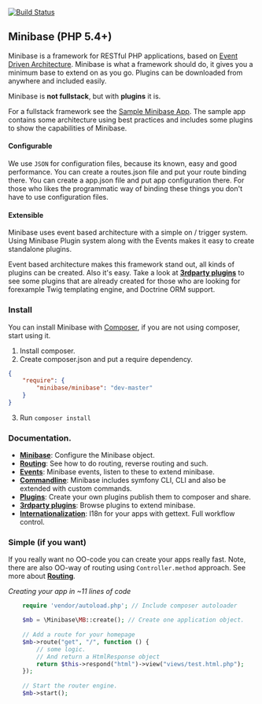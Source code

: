 [![Build Status](https://travis-ci.org/peec/minibase.png?branch=master)](https://travis-ci.org/peec/minibase)


## Minibase (PHP 5.4+)

Minibase is a framework for RESTful PHP applications, based on [Event Driven Architecture](http://en.wikipedia.org/wiki/Event-driven_architecture). Minibase is what a framework should do, it gives you a minimum base to extend on as you go. Plugins can be downloaded from anywhere and included easily.

Minibase is **not fullstack**, but with **plugins** it is.


For a fullstack framework see the [Sample Minibase App](https://github.com/peec/minibase-sample). The sample app contains some architecture using best practices and includes some plugins to show the capabilities of Minibase.



#### Configurable

We use `JSON` for configuration files, because its known, easy and good performance. You can create a routes.json file and put your route binding there. You can create a app.json file and put app configuration there. For those who likes the programmatic way of binding these things you don't have to use configuration files.

#### Extensible

Minibase uses event based architecture with a simple on / trigger system. Using Minibase Plugin system along with the Events makes it easy to create standalone plugins.

Event based architecture makes this framework stand out, all kinds of plugins can be created. Also it's easy. Take a look at [**3rdparty plugins**](docs/3rdparty-plugins.md) to see some plugins that are already created for those who are looking for forexample Twig templating engine, and Doctrine ORM support. 


### Install

You can install Minibase with [Composer](http://getcomposer.org/), if you are not using composer, start using it.

1. Install composer.
2. Create composer.json and put a require dependency.

```json
{
    "require": {
        "minibase/minibase": "dev-master"
    }
}
```

3. Run `composer install`




### Documentation.


* [**Minibase**](docs/minibase.md): Configure the Minibase object.
* [**Routing**](docs/routing.md): See how to do routing, reverse routing and such.
* [**Events**](docs/events.md): Minibase events, listen to these to extend minibase.
* [**Commandline**](docs/command-line.md): Minibase includes symfony CLI, CLI and also be extended with custom commands.
* [**Plugins**](docs/plugins.md): Create your own plugins publish them to composer and share.
* [**3rdparty plugins**](docs/3rdparty-plugins.md): Browse plugins to extend minibase.
* [**Internationalization**](docs/internationalization.md): I18n for your apps with gettext. Full workflow control.



### Simple (if you want)

If you really want no OO-code you can create your apps really fast.
Note, there are also OO-way of routing using `Controller.method` approach. See more about [**Routing**](docs/routing.md).


*Creating your app in ~11 lines of code*


```php
	require 'vendor/autoload.php'; // Include composer autoloader

	$mb = \Minibase\MB::create(); // Create one application object.
	
	// Add a route for your homepage
	$mb->route("get", "/", function () {
		// some logic.
		// And return a HtmlResponse object
		return $this->respond("html")->view("views/test.html.php");
	});
	
	// Start the router engine.
	$mb->start();
```

